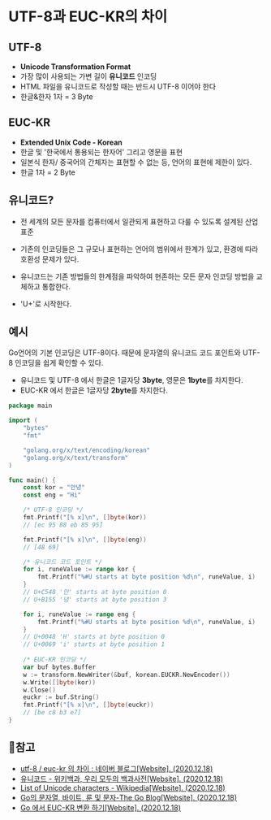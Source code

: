 # UTF-8과 EUC-KR의 차이

## UTF-8 

- **Unicode Transformation Format**
- 가장 많이 사용되는 가변 길이 **유니코드** 인코딩
- HTML 파일을 유니코드로 작성할 때는 반드시 UTF-8 이어야 한다
- 한글&한자 1자 = 3 Byte



## EUC-KR

- **Extended Unix Code - Korean** 
- 한글 및 '한국에서 통용되는 한자어' 그리고 영문을 표현
- 일본식 한자/ 중국어의 간체자는 표현할 수 없는 등, 언어의 표현에 제한이 있다.
- 한글 1자 = 2 Byte



## 유니코드?

- 전 세계의 모든 문자를 컴퓨터에서 일관되게 표현하고 다룰 수 있도록 설계된 산업 표준

- 기존의 인코딩들은 그 규모나 표현하는 언어의 범위에서 한계가 있고, 환경에 따라 호환성 문제가 있다.

- 유니코드는 기존 방법들의 한계점을 파악하여 현존하는 모든 문자 인코딩 방법을 교체하고 통합한다.

- 'U+'로 시작한다.

  

## 예시

Go언어의 기본 인코딩은 UTF-8이다. 때문에 문자열의 유니코드 코드 포인트와 UTF-8 인코딩을 쉽게 확인할 수 있다. 

- 유니코드 및 UTF-8 에서 한글은 1글자당 **3byte**, 영문은 **1byte**를 차지한다.
- EUC-KR 에서 한글은 1글자당 **2byte**를 차지한다. 

```go
package main

import (
	"bytes"
	"fmt"

	"golang.org/x/text/encoding/korean"
	"golang.org/x/text/transform"
)

func main() {
	const kor = "안녕"
	const eng = "Hi"

	/* UTF-8 인코딩 */
	fmt.Printf("[% x]\n", []byte(kor))
	// [ec 95 88 eb 85 95]

	fmt.Printf("[% x]\n", []byte(eng))
	// [48 69]

	/* 유니코드 코드 포인트 */
	for i, runeValue := range kor {
		fmt.Printf("%#U starts at byte position %d\n", runeValue, i)
	}
	// U+C548 '안' starts at byte position 0
	// U+B155 '녕' starts at byte position 3

	for i, runeValue := range eng {
		fmt.Printf("%#U starts at byte position %d\n", runeValue, i)
	}
	// U+0048 'H' starts at byte position 0
	// U+0069 'i' starts at byte position 1
    
	/* EUC-KR 인코딩 */
	var buf bytes.Buffer
	w := transform.NewWriter(&buf, korean.EUCKR.NewEncoder())
	w.Write([]byte(kor))
	w.Close()
	euckr := buf.String()
	fmt.Printf("[% x]\n", []byte(euckr))
	// [be c8 b3 e7]
}
```



## 📜참고

- [utf-8 / euc-kr 의 차이  : 네이버 블로그[Website]. (2020.12.18)](https://m.blog.naver.com/PostView.nhn?blogId=junhwen&logNo=130080223604&proxyReferer=https:%2F%2Fwww.google.com%2F)
- [유니코드 - 위키백과, 우리 모두의 백과사전[Website]. (2020.12.18)](https://ko.wikipedia.org/wiki/%EC%9C%A0%EB%8B%88%EC%BD%94%EB%93%9C)
- [List of Unicode characters - Wikipedia[Website]. (2020.12.18)](https://en.wikipedia.org/wiki/List_of_Unicode_characters)
- [Go의 문자열, 바이트, 룬 및 문자-The Go Blog[Website]. (2020.12.18)](https://blog.golang.org/strings)
- [Go 에서 EUC-KR 변환 하기[Website]. (2020.12.18)](https://m.blog.naver.com/PostView.nhn?blogId=nersion&logNo=220884742148&proxyReferer=https:%2F%2Fwww.google.com%2F)


